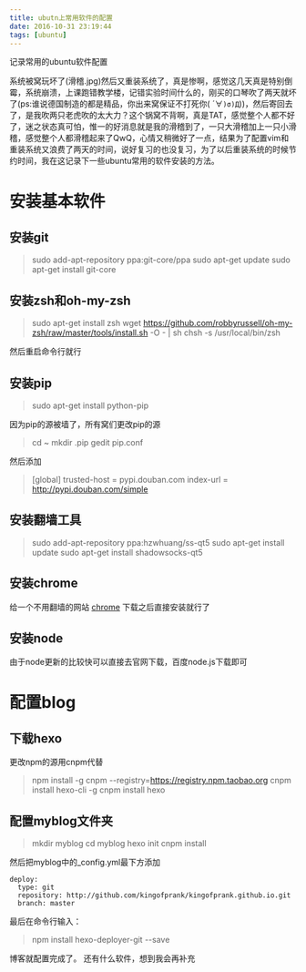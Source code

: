 ```yaml
---
title: ubutn上常用软件的配置
date: 2016-10-31 23:19:44
tags: [ubuntu]
---
```

记录常用的ubuntu软件配置
<!--more-->
系统被窝玩坏了(滑稽.jpg)然后又重装系统了，真是惨啊，感觉这几天真是特别倒霉，系统崩溃，上课跑错教学楼，记错实验时间什么的，刚买的口琴吹了两天就坏了(ps:谁说德国制造的都是精品，你出来窝保证不打死你( ´∀`)σ)Д`))，然后寄回去了，是我吹两只老虎吹的太大力？这个锅窝不背啊，真是TAT，感觉整个人都不好了，迷之状态真可怕，惟一的好消息就是我的滑稽到了，一只大滑稽加上一只小滑稽，感觉整个人都滑稽起来了QwQ，心情又稍微好了一点，结果为了配置vim和重装系统又浪费了两天的时间，说好复习的也没复习，为了以后重装系统的时候节约时间，我在这记录下一些ubuntu常用的软件安装的方法。
# 安装基本软件
## 安装git
> sudo add-apt-repository ppa:git-core/ppa
sudo apt-get update
sudo apt-get install git-core

## 安装zsh和oh-my-zsh
> sudo apt-get install zsh
wget https://github.com/robbyrussell/oh-my-zsh/raw/master/tools/install.sh -O - | sh
chsh -s /usr/local/bin/zsh

然后重启命令行就行

## 安装pip
> sudo apt-get install python-pip

因为pip的源被墙了，所有窝们更改pip的源
> cd ~
mkdir .pip
gedit pip.conf

然后添加

> [global]
trusted-host = pypi.douban.com
index-url = http://pypi.douban.com/simple

## 安装翻墙工具
> sudo add-apt-repository ppa:hzwhuang/ss-qt5
sudo apt-get install update
sudo apt-get install shadowsocks-qt5

## 安装chrome
给一个不用翻墙的网站 [chrome](http://www.chrome64bit.com/index.php/google-chrome-64-bit-for-linux)
下载之后直接安装就行了

## 安装node
由于node更新的比较快可以直接去官网下载，百度node.js下载即可

# 配置blog
## 下载hexo
 更改npm的源用cnpm代替
>npm install -g cnpm --registry=https://registry.npm.taobao.org
cnpm install hexo-cli -g
cnpm install hexo 

## 配置myblog文件夹
>mkdir myblog
cd myblog
hexo init
cnpm install

然后把myblog中的_config.yml最下方添加
```
deploy: 
  type: git
  repository: http://github.com/kingofprank/kingofprank.github.io.git
  branch: master
```
最后在命令行输入：
>npm install hexo-deployer-git --save

博客就配置完成了。
还有什么软件，想到我会再补充

